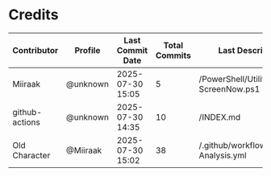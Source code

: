 # Credits

| Contributor | Profile | Last Commit Date | Total Commits | Last Description/Path |
|-------------|---------|------------------|----------------|-------------------------|
| Miiraak | @unknown | 2025-07-30 15:05 | 5 | /PowerShell/Utilities/Misc/Lock-ScreenNow.ps1 |
| github-actions | @unknown | 2025-07-30 14:35 | 10 | /INDEX.md |
| Old Character | @Miiraak | 2025-07-30 15:02 | 38 | /.github/workflows/PowerShell-Analysis.yml |

<!-- This file is automatically updated by workflow. Additions will appear below. -->
